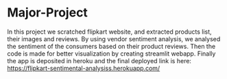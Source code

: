 # Major-Project

In this project we scratched flipkart website, and extracted products list, their images and reviews.
By using vendor sentiment analysis, we analysed the sentiment of the consumers based on their product reviews.
Then the code is made for better visualization by creating streamlit webapp.
Finally the app is deposited in heroku and the final deployed link is here:
https://flipkart-sentimental-analysiss.herokuapp.com/
